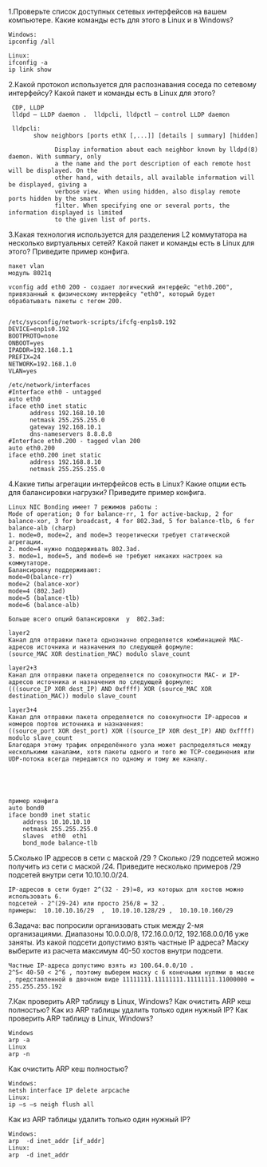 

1.Проверьте список доступных сетевых интерфейсов на вашем компьютере. Какие команды есть для этого в Linux и в Windows?
```
Windows:
ipconfig /all

Linux:
ifconfig -a
ip link show

```
2.Какой протокол используется для распознавания соседа по сетевому интерфейсу? Какой пакет и команды есть в Linux для этого?
```
 CDP, LLDP
 lldpd — LLDP daemon .  lldpcli, lldpctl — control LLDP daemon
 
 lldpcli:
       show neighbors [ports ethX [,...]] [details | summary] [hidden]

             Display information about each neighbor known by lldpd(8) daemon. With summary, only
             a the name and the port description of each remote host will be displayed. On the
             other hand, with details, all available information will be displayed, giving a
             verbose view. When using hidden, also display remote ports hidden by the smart
             filter. When specifying one or several ports, the information displayed is limited
             to the given list of ports. 
```
3.Какая технология используется для разделения L2 коммутатора на несколько виртуальных сетей? Какой пакет и команды есть в Linux для этого? Приведите пример конфига.
```
пакет vlan
модуль 8021q 

vconfig add eth0 200 - создает логический интерфейс "eth0.200", привязанный к физическому интерфейсу "eth0", который будет обрабатывать пакеты с тегом 200.


/etc/sysconfig/network-scripts/ifcfg-enp1s0.192 
DEVICE=enp1s0.192
BOOTPROTO=none
ONBOOT=yes
IPADDR=192.168.1.1
PREFIX=24
NETWORK=192.168.1.0
VLAN=yes

/etc/network/interfaces
#Interface eth0 - untagged 
auto eth0
iface eth0 inet static
      address 192.168.10.10
      netmask 255.255.255.0
      gateway 192.168.10.1
      dns-nameservers 8.8.8.8
#Interface eth0.200 - tagged vlan 200
auto eth0.200
iface eth0.200 inet static
      address 192.168.8.10
      netmask 255.255.255.0

```
4.Какие типы агрегации интерфейсов есть в Linux? Какие опции есть для балансировки нагрузки? Приведите пример конфига.
```
Linux NIC Bonding имеет 7 режимов работы : 
Mode of operation; 0 for balance-rr, 1 for active-backup, 2 for balance-xor, 3 for broadcast, 4 for 802.3ad, 5 for balance-tlb, 6 for balance-alb (charp)
1. mode=0, mode=2, and mode=3 теоретически требует статической агрегации.
2. mode=4 нужно поддерживать 802.3ad.
3. mode=1, mode=5, and mode=6 не требуют никаких настроек на коммутаторе.
Балансировку поддерживают:
mode=0(balance-rr)
mode=2 (balance-xor) 
mode=4 (802.3ad)
mode=5 (balance-tlb)
mode=6 (balance-alb)

Больше всего опций балансировки  у  802.3ad:  

layer2
Канал для отправки пакета однозначно определяется комбинацией MAC-адресов источника и назначения по следующей формуле:
(source_MAC XOR destination_MAC) modulo slave_count

layer2+3
Канал для отправки пакета определяется по совокупности MAC- и IP-адресов источника и назначения по следующей формуле:
(((source_IP XOR dest_IP) AND 0xffff) XOR (source_MAC XOR destination_MAC)) modulo slave_count

layer3+4
Канал для отправки пакета определяется по совокупности IP-адресов и номеров портов источника и назначения:
((source_port XOR dest_port) XOR ((source_IP XOR dest_IP) AND 0xffff) modulo slave_count
Благодаря этому трафик определённого узла может распределяться между несколькими каналами, хотя пакеты одного и того же TCP-соединения или UDP-потока всегда передаются по одному и тому же каналу.





пример конфига
auto bond0
iface bond0 inet static
    address 10.10.10.10
    netmask 255.255.255.0
    slaves  eth0  eth1
    bond_mode balance-tlb
```
5.Сколько IP адресов в сети с маской /29 ? Сколько /29 подсетей можно получить из сети с маской /24. Приведите несколько примеров /29 подсетей внутри сети 10.10.10.0/24.
```
IP-адресов в сети будет 2^(32 - 29)=8, из которых для хостов можно использовать 6.
подсетей - 2^(29-24) или просто 256/8 = 32 . 
примеры:  10.10.10.16/29  ,  10.10.10.128/29 ,  10.10.10.160/29

```
6.Задача: вас попросили организовать стык между 2-мя организациями. Диапазоны 10.0.0.0/8, 172.16.0.0/12, 192.168.0.0/16 уже заняты. Из какой подсети допустимо взять частные IP адреса? Маску выберите из расчета максимум 40-50 хостов внутри подсети.
```
Частные IP-адреса допустимо взять из 100.64.0.0/10 . 
2^5< 40-50 < 2^6 , поэтому выберем маску с 6 конечными нулями в маске , представленной в двочном виде 11111111.11111111.11111111.11000000 =  255.255.255.192

```
7.Как проверить ARP таблицу в Linux, Windows? Как очистить ARP кеш полностью? Как из ARP таблицы удалить только один нужный IP?
Как проверить ARP таблицу в Linux, Windows? 
```
Windows
arp -a
Linux
arp -n
```
Как очистить ARP кеш полностью?
```
Windows:
netsh interface IP delete arpcache
Linux:
ip –s –s neigh flush all
```
Как из ARP таблицы удалить только один нужный IP?
```
Windows:
arp  -d inet_addr [if_addr]
Linux:
arp  -d inet_addr
```
